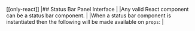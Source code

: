 [[only-react]]
|## Status Bar Panel Interface
|
|Any valid React component can be a status bar component. 
|
|When a status bar component is instantiated then the following will be made available on `props`:
|

